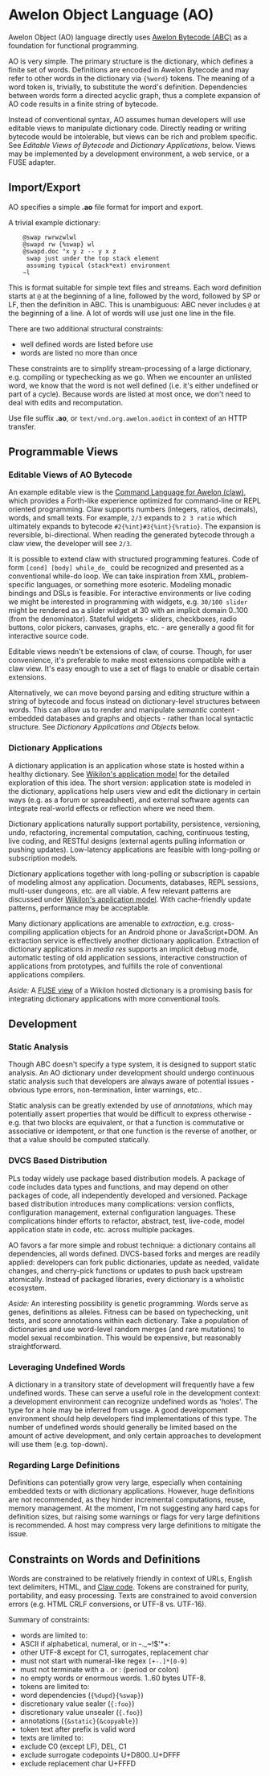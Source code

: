 # Awelon Object Language (AO)

Awelon Object (AO) language directly uses [Awelon Bytecode (ABC)](AboutABC.md) as a foundation for functional programming. 

AO is very simple. The primary structure is the dictionary, which defines a finite set of words. Definitions are encoded in Awelon Bytecode and may refer to other words in the dictionary via `{%word}` tokens. The meaning of a word token is, trivially, to substitute the word's definition. Dependencies between words form a directed acyclic graph, thus a complete expansion of AO code results in a finite string of bytecode. 

Instead of conventional syntax, AO assumes human developers will use editable views to manipulate dictionary code. Directly reading or writing bytecode would be intolerable, but views can be rich and problem specific. See *Editable Views of Bytecode* and *Dictionary Applications*, below. Views may be implemented by a development environment, a web service, or a FUSE adapter.

## Import/Export

AO specifies a simple **.ao** file format for import and export. 

A trivial example dictionary:

        @swap rwrwzwlwl
        @swapd rw {%swap} wl
        @swapd.doc "x y z -- y x z
         swap just under the top stack element
         assuming typical (stack*ext) environment
        ~l

This is format suitable for simple text files and streams. Each word definition starts at `@` at the beginning of a line, followed by the word, followed by SP or LF, then the definition in ABC. This is unambiguous: ABC never includes `@` at the beginning of a line. A lot of words will use just one line in the file.

There are two additional structural constraints:

* well defined words are listed before use
* words are listed no more than once

These constraints are to simplify stream-processing of a large dictionary, e.g. compiling or typechecking as we go. When we encounter an unlisted word, we know that the word is not well defined (i.e. it's either undefined or part of a cycle). Because words are listed at most once, we don't need to deal with edits and recomputation.

Use file suffix **.ao**, or `text/vnd.org.awelon.aodict` in context of an HTTP transfer. 

## Programmable Views

### Editable Views of AO Bytecode

An example editable view is the [Command Language for Awelon (claw)](CommandLine.md), which provides a Forth-like experience optimized for command-line or REPL oriented programming. Claw supports numbers (integers, ratios, decimals), words, and small texts. For example, `2/3` expands to `2 3 ratio` which ultimately expands to bytecode `#2{%int}#3{%int}{%ratio}`. The expansion is reversible, bi-directional. When reading the generated bytecode through a claw view, the developer will see `2/3`.

It is possible to extend claw with structured programming features. Code of form `[cond] [body] while_do_` could be recognized and presented as a conventional while-do loop. We can take inspiration from XML, problem-specific languages, or something more esoteric. Modeling monadic bindings and DSLs is feasible. For interactive environments or live coding we might be interested in programming with widgets, e.g. `30/100 slider` might be rendered as a slider widget at 30 with an implicit domain 0..100 (from the denominator). Stateful widgets - sliders, checkboxes, radio buttons, color pickers, canvases, graphs, etc. - are generally a good fit for interactive source code.

Editable views needn't be extensions of claw, of course. Though, for user convenience, it's preferable to make most extensions compatible with a claw view. It's easy enough to use a set of flags to enable or disable certain extensions.

Alternatively, we can move beyond parsing and editing structure within a string of bytecode and focus instead on dictionary-level structures between words. This can allow us to render and manipulate *semantic* content - embedded databases and graphs and objects - rather than local syntactic structure. See *Dictionary Applications and Objects* below.

### Dictionary Applications

A dictionary application is an application whose state is hosted within a healthy dictionary. See [Wikilon's application model](ApplicationModel.md) for the detailed exploration of this idea. The short version: application state is modeled in the dictionary, applications help users view and edit the dictionary in certain ways (e.g. as a forum or spreadsheet), and external software agents can integrate real-world effects or reflection where we need them. 

Dictionary applications naturally support portability, persistence, versioning, undo, refactoring, incremental computation, caching, continuous testing, live coding, and RESTful designs (external agents pulling information or pushing updates). Low-latency applications are feasible with long-polling or subscription models. 

Dictionary applications together with long-polling or subscription is capable of modeling almost any application. Documents, databases, REPL sessions, multi-user dungeons, etc. are all viable. A few relevant patterns are discussed under [Wikilon's application model](ApplicationModel.md). With cache-friendly update patterns, performance may be acceptable.

Many dictionary applications are amenable to *extraction*, e.g. cross-compiling application objects for an Android phone or JavaScript+DOM. An extraction service is effectively another dictionary application. Extraction of dictionary applications *in media res* supports an implicit debug mode, automatic testing of old application sessions, interactive construction of applications from prototypes, and fulfills the role of conventional applications compilers.

*Aside:* A [FUSE view](https://en.wikipedia.org/wiki/Filesystem_in_Userspace) of a Wikilon hosted dictionary is a promising basis for integrating dictionary applications with more conventional tools.

## Development 

### Static Analysis

Though ABC doesn't specify a type system, it is designed to support static analysis. An AO dictionary under development should undergo continuous static analysis such that developers are always aware of potential issues - obvious type errors, non-termination, linter warnings, etc..

Static analysis can be greatly extended by use of *annotations*, which may potentially assert properties that would be difficult to express otherwise - e.g. that two blocks are equivalent, or that a function is commutative or associative or idempotent, or that one function is the reverse of another, or that a value should be computed statically.

### DVCS Based Distribution

PLs today widely use package based distribution models. A package of code includes data types and functions, and may depend on other packages of code, all independently developed and versioned. Package based distribution introduces many complications: version conflicts, configuration management, external configuration languages. These complications hinder efforts to refactor, abstract, test, live-code, model application state in code, etc. across multiple packages. 

AO favors a far more simple and robust technique: a dictionary contains all dependencies, all words defined. DVCS-based forks and merges are readily applied: developers can fork public dictionaries, update as needed, validate changes, and cherry-pick functions or updates to push back upstream atomically. Instead of packaged libraries, every dictionary is a wholistic ecosystem. 

*Aside:* An interesting possibility is genetic programming. Words serve as genes, definitions as alleles. Fitness can be based on typechecking, unit tests, and score annotations within each dictionary. Take a population of dictionaries and use word-level random merges (and rare mutations) to model sexual recombination. This would be expensive, but reasonably straightforward.

### Leveraging Undefined Words

A dictionary in a transitory state of development will frequently have a few undefined words. These can serve a useful role in the development context: a development environment can recognize undefined words as 'holes'. The type for a hole may be inferred from usage. A good developoment environment should help developers find implementations of this type. The number of undefined words should generally be limited based on the amount of active development, and only certain approaches to development will use them (e.g. top-down).

### Regarding Large Definitions

Definitions can potentially grow very large, especially when containing embedded texts or with dictionary applications. However, huge definitions are not recommended, as they hinder incremental computations, reuse, memory management. At the moment, I'm not suggesting any hard caps for definition sizes, but raising some warnings or flags for very large definitions is recommended. A host may compress very large definitions to mitigate the issue.

## Constraints on Words and Definitions

Words are constrained to be relatively friendly in context of URLs, English text delimiters, HTML, and [Claw code](CommandLine.md). Tokens are constrained for purity, portability, and easy processing. Texts are constrained to avoid conversion errors (e.g. HTML CRLF conversions, or UTF-8 vs. UTF-16). 

Summary of constraints:

* words are limited to:
 * ASCII if alphabetical, numeral, or in -._~!$'*+:
 * other UTF-8 except for C1, surrogates, replacement char
 * must not start with numeral-like regex `[+-.]*[0-9]` 
 * must not terminate with a . or : (period or colon)
 * no empty words or enormous words. 1..60 bytes UTF-8.
* tokens are limited to:
 * word dependencies (`{%dupd}{%swap}`)
 * discretionary value sealer (`{:foo}`)
 * discretionary value unsealer (`{.foo}`)
 * annotations (`{&static}{&copyable}`)
 * token text after prefix is valid word
* texts are limited to:
 * exclude C0 (except LF), DEL, C1
 * exclude surrogate codepoints U+D800..U+DFFF
 * exclude replacement char U+FFFD

